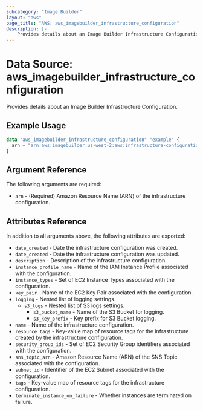 ```yaml
---
subcategory: "Image Builder"
layout: "aws"
page_title: "AWS: aws_imagebuilder_infrastructure_configuration"
description: |-
    Provides details about an Image Builder Infrastructure Configuration
---
```


# Data Source: aws_imagebuilder_infrastructure_configuration

Provides details about an Image Builder Infrastructure Configuration.

## Example Usage

```terraform
data "aws_imagebuilder_infrastructure_configuration" "example" {
  arn = "arn:aws:imagebuilder:us-west-2:aws:infrastructure-configuration/example"
}
```

## Argument Reference

The following arguments are required:

* `arn` - (Required) Amazon Resource Name (ARN) of the infrastructure configuration.

## Attributes Reference

In addition to all arguments above, the following attributes are exported:

* `date_created` - Date the infrastructure configuration was created.
* `date_created` - Date the infrastructure configuration was updated.
* `description` - Description of the infrastructure configuration.
* `instance_profile_name` - Name of the IAM Instance Profile associated with the configuration.
* `instance_types` - Set of EC2 Instance Types associated with the configuration.
* `key_pair` - Name of the EC2 Key Pair associated with the configuration.
* `logging` - Nested list of logging settings.
    * `s3_logs` - Nested list of S3 logs settings.
        * `s3_bucket_name` - Name of the S3 Bucket for logging.
        * `s3_key_prefix` - Key prefix for S3 Bucket logging.
* `name` - Name of the infrastructure configuration.
* `resource_tags` - Key-value map of resource tags for the infrastructure created by the infrastructure configuration.
* `security_group_ids` - Set of EC2 Security Group identifiers associated with the configuration.
* `sns_topic_arn` - Amazon Resource Name (ARN) of the SNS Topic associated with the configuration.
* `subnet_id` - Identifier of the EC2 Subnet associated with the configuration.
* `tags` - Key-value map of resource tags for the infrastructure configuration.
* `terminate_instance_on_failure` - Whether instances are terminated on failure.
